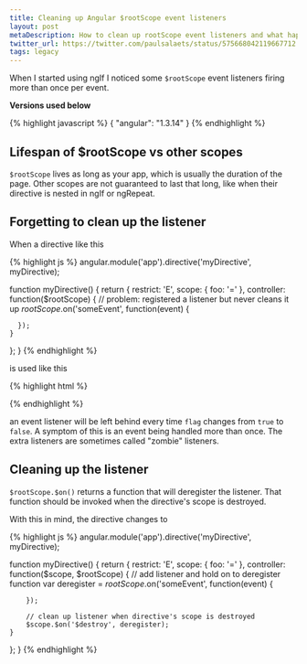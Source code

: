 ```yaml
---
title: Cleaning up Angular $rootScope event listeners
layout: post
metaDescription: How to clean up rootScope event listeners and what happens when you forget
twitter_url: https://twitter.com/paulsalaets/status/575668042119667712
tags: legacy
---
```


When I started using ngIf I noticed some `$rootScope` event listeners firing more than once per event.

**Versions used below**

{% highlight javascript %}
{
  "angular": "1.3.14"
}
{% endhighlight %}

## Lifespan of $rootScope vs other scopes

`$rootScope` lives as long as your app, which is usually the duration of the page. Other scopes are not guaranteed to last that long, like when their directive is nested in ngIf or ngRepeat.

## Forgetting to clean up the listener

When a directive like this

{% highlight js %}
angular.module('app').directive('myDirective', myDirective);

function myDirective() {
  return {
    restrict: 'E',
    scope: {
      foo: '='
    },
    controller: function($rootScope) {
      // problem: registered a listener but never cleans it up
      $rootScope.$on('someEvent', function(event) {

      });
    }
  };
}
{% endhighlight %}

is used like this

{% highlight html %}
<div ng-if="flag">
  <my-directive></my-directive>
</div>
{% endhighlight %}

an event listener will be left behind every time `flag` changes from `true` to `false`. A symptom of this is an event being handled more than once. The extra listeners are sometimes called "zombie" listeners.

## Cleaning up the listener

`$rootScope.$on()` returns a function that will deregister the listener. That function should be invoked when the directive's scope is destroyed.

With this in mind, the directive changes to

{% highlight js %}
angular.module('app').directive('myDirective', myDirective);

function myDirective() {
  return {
    restrict: 'E',
    scope: {
      foo: '='
    },
    controller: function($scope, $rootScope) {
        // add listener and hold on to deregister function
        var deregister = $rootScope.$on('someEvent', function(event) {

        });

        // clean up listener when directive's scope is destroyed
        $scope.$on('$destroy', deregister);
    }
  };
}
{% endhighlight %}